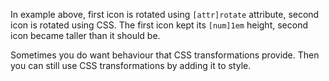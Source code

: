 In example above, first icon is rotated using `[attr]rotate` attribute, second icon is rotated using CSS. The first icon kept its `[num]1em` height, second icon became taller than it should be.

Sometimes you do want behaviour that CSS transformations provide. Then you can still use CSS transformations by adding it to style.
